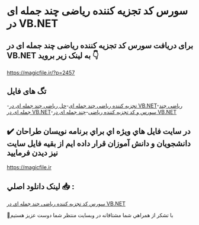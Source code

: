 # سورس کد تجزیه کننده ریاضی چند جمله ای در VB.NET

## برای دریافت سورس کد تجزیه کننده ریاضی چند جمله ای در VB.NET به لینک زیر بروید 👇

https://magicfile.ir/?p=2457

## تگ های فایل

-[تجزیه کننده ریاضی چند جمله ای](https://magicfile.ir/product/%d8%b3%d9%88%d8%b1%d8%b3-%da%a9%d8%af-%d8%aa%d8%ac%d8%b2%db%8c%d9%87-%da%a9%d9%86%d9%86%d8%af%d9%87-%d8%b1%db%8c%d8%a7%d8%b6%db%8c-%da%86%d9%86%d8%af-%d8%ac%d9%85%d9%84%d9%87-%d8%a7%db%8c-%d8%af%d8%b1-vbnet/)-[حل ریاضی چند جمله ای در VB.NET](https://magicfile.ir/product/%d8%b3%d9%88%d8%b1%d8%b3-%da%a9%d8%af-%d8%aa%d8%ac%d8%b2%db%8c%d9%87-%da%a9%d9%86%d9%86%d8%af%d9%87-%d8%b1%db%8c%d8%a7%d8%b6%db%8c-%da%86%d9%86%d8%af-%d8%ac%d9%85%d9%84%d9%87-%d8%a7%db%8c-%d8%af%d8%b1-vbnet/)-[ریاضی چند جمله ای در VB.NET](https://magicfile.ir/product/%d8%b3%d9%88%d8%b1%d8%b3-%da%a9%d8%af-%d8%aa%d8%ac%d8%b2%db%8c%d9%87-%da%a9%d9%86%d9%86%d8%af%d9%87-%d8%b1%db%8c%d8%a7%d8%b6%db%8c-%da%86%d9%86%d8%af-%d8%ac%d9%85%d9%84%d9%87-%d8%a7%db%8c-%d8%af%d8%b1-vbnet/)-[سورس و کد تجزیه کننده ریاضی](https://magicfile.ir/product/%d8%b3%d9%88%d8%b1%d8%b3-%da%a9%d8%af-%d8%aa%d8%ac%d8%b2%db%8c%d9%87-%da%a9%d9%86%d9%86%d8%af%d9%87-%d8%b1%db%8c%d8%a7%d8%b6%db%8c-%da%86%d9%86%d8%af-%d8%ac%d9%85%d9%84%d9%87-%d8%a7%db%8c-%d8%af%d8%b1-vbnet/)-[چند جمله ای در VB.NET](https://magicfile.ir/product/%d8%b3%d9%88%d8%b1%d8%b3-%da%a9%d8%af-%d8%aa%d8%ac%d8%b2%db%8c%d9%87-%da%a9%d9%86%d9%86%d8%af%d9%87-%d8%b1%db%8c%d8%a7%d8%b6%db%8c-%da%86%d9%86%d8%af-%d8%ac%d9%85%d9%84%d9%87-%d8%a7%db%8c-%d8%af%d8%b1-vbnet/)

## ✔️ در سايت فايل هاي ويژه اي براي برنامه نويسان طراحان دانشجويان و دانش آموزان قرار داده ايم از بقيه فايل سايت نيز ديدن فرماييد

https://magicfile.ir


## لينک دانلود اصلي 📥 :

[سورس کد تجزیه کننده ریاضی چند جمله ای در VB.NET](https://magicfile.ir/product/%d8%b3%d9%88%d8%b1%d8%b3-%da%a9%d8%af-%d8%aa%d8%ac%d8%b2%db%8c%d9%87-%da%a9%d9%86%d9%86%d8%af%d9%87-%d8%b1%db%8c%d8%a7%d8%b6%db%8c-%da%86%d9%86%d8%af-%d8%ac%d9%85%d9%84%d9%87-%d8%a7%db%8c-%d8%af%d8%b1-vbnet/) 


🙏با تشکر از همراهي شما مشتاقانه در وبسایت منتظر شما دوست عزیز هستیم

